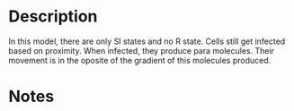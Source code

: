 # Description

In this model, there are only SI states and no R state. Cells still get infected based on proximity. When infected, they
produce para molecules. Their movement is in the oposite of the gradient of this molecules produced.

# Notes